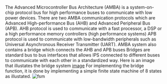 The Advanced Microcontroller Bus Architecture (AMBA) is a system-on-chip protocol bus for high performance buses to communicate with low power devices. 
There are two AMBA communication protocols which are Advanced High-performance Bus (AHB) and Advanced Peripheral Bus (APB).
AHB protocol is used to communicate with a fast processor, a DSP or a high performance memory controllers (high performance systems)
APB protocol is used to communicate with low-bandwidth peripherals such as Universal Asynchronous Receiver Transmitter (UART).
AMBA system also contains a bridge which connects the AHB and APB buses 
Bridges are standard bus to bus interfaces that allows IPS connected to different buses to communicate with each other in a standardized way.
Here is an image that illustates the bridge system [image](https://github.com/kero-mina/AHB-to-APB-bridge/assets/92053143/d3818bef-0c10-46af-9a4b-3a033b9d3197)
For implementing the bridge function, it is done by implementing a simple finite state machine of 8 states as illustated.
![fsm](https://github.com/kero-mina/AHB-to-APB-bridge/assets/92053143/afd6d414-6f3e-44de-9614-b88f938ceff2)
